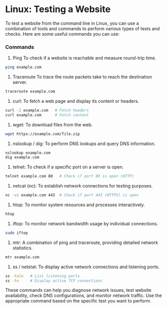 # Linux: Testing a Website

To test a website from the command line in Linux, you can use a combination of tools and commands to perform various types of tests and checks. Here are some useful commands you can use:

### Commands
1. Ping To check if a website is reachable and measure round-trip time.

```sh
ping example.com
```

1. Traceroute To trace the route packets take to reach the destination server.

```sh
traceroute example.com
```

1. curl: To fetch a web page and display its content or headers.

```bash
curl -I example.com   # Fetch headers
curl example.com      # Fetch content
```

1. wget: To download files from the web.

```bash
wget https://example.com/file.zip
```

1. nslookup / dig: To perform DNS lookups and query DNS information.

```bash
nslookup example.com
dig example.com
```

1. telnet: To check if a specific port on a server is open.

```bash
telnet example.com 80   # Check if port 80 is open (HTTP)
```

1. netcat (nc): To establish network connections for testing purposes.

```bash
nc -vz example.com 443  # Check if port 443 (HTTPS) is open
```

1. htop: To monitor system resources and processes interactively.

```bash
htop
```

1. iftop: To monitor network bandwidth usage by individual connections.

```bash
sudo iftop
```

1. mtr: A combination of ping and traceroute, providing detailed network statistics.

```bash
mtr example.com
```

1. ss / netstat: To display active network connections and listening ports.

```bash
ss -tuln   # List listening ports
ss -tn     # Display active TCP connections
```

These commands can help you diagnose network issues, test website availability, check DNS configurations, and monitor network traffic. Use the appropriate command based on the specific test you want to perform.



